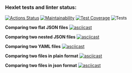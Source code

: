### Hexlet tests and linter status:
[![Actions Status](https://github.com/de-euforie/frontend-project-lvl2/workflows/hexlet-check/badge.svg)](https://github.com/de-euforie/frontend-project-lvl2/actions) [![Maintainability](https://api.codeclimate.com/v1/badges/a99a88d28ad37a79dbf6/maintainability)](https://codeclimate.com/github/codeclimate/codeclimate/maintainability) [![Test Coverage](https://api.codeclimate.com/v1/badges/22f19725e163f85d68b9/test_coverage)](https://codeclimate.com/github/de-euforie/frontend-project-lvl2/test_coverage) ![Tests](https://github.com/de-euforie/frontend-project-lvl2/actions/workflows/github-actions.yml/badge.svg)

**Comparing two flat JSON files**
[![asciicast](https://asciinema.org/a/YpKefUVTWmAWPAucK3bjgA11M.svg)](https://asciinema.org/a/YpKefUVTWmAWPAucK3bjgA11M)

**Comparing two nested JSON files**
[![asciicast](https://asciinema.org/a/hVxuIsKulv2ryMphj21SXy674.svg)](https://asciinema.org/a/hVxuIsKulv2ryMphj21SXy674)

**Comparing two YAML files**
[![asciicast](https://asciinema.org/a/ELAJzGtmi4CJ3OSjjOiVjj847.svg)](https://asciinema.org/a/ELAJzGtmi4CJ3OSjjOiVjj847)

**Comparing two files in plain format**
[![asciicast](https://asciinema.org/a/A1ENvdMlhIxL28DwmXyQ0kdWB.svg)](https://asciinema.org/a/A1ENvdMlhIxL28DwmXyQ0kdWB)

**Comparing two files in json format**
[![asciicast](https://asciinema.org/a/Ildh6wXTWNiBgYAzfd77llZNU.svg)](https://asciinema.org/a/Ildh6wXTWNiBgYAzfd77llZNU)
